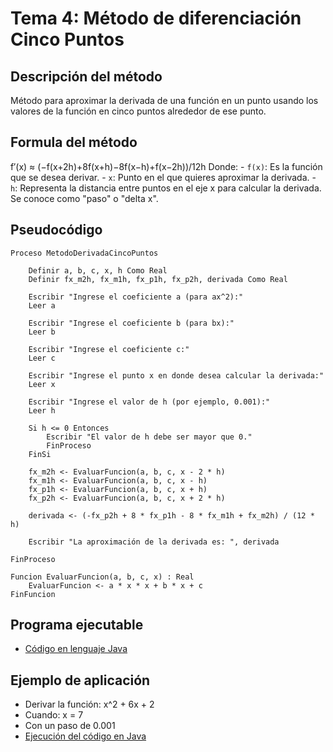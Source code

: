 # Tema 4: Método de diferenciación Cinco Puntos

## Descripción del método

Método para aproximar la derivada de una función en un punto usando los valores de la función en cinco puntos alrededor de ese punto.

## Formula del método
f′(x) ≈ (−f(x+2h)+8f(x+h)−8f(x−h)+f(x−2h))/12h
    Donde:
    - `f(x)`: Es la función que se desea derivar.
    - `x`: Punto en el que quieres aproximar la derivada.
    - `h`: Representa la distancia entre puntos en el eje x para calcular la derivada. Se conoce como "paso" o "delta x".

## Pseudocódigo

    Proceso MetodoDerivadaCincoPuntos

        Definir a, b, c, x, h Como Real
        Definir fx_m2h, fx_m1h, fx_p1h, fx_p2h, derivada Como Real

        Escribir "Ingrese el coeficiente a (para ax^2):"
        Leer a

        Escribir "Ingrese el coeficiente b (para bx):"
        Leer b

        Escribir "Ingrese el coeficiente c:"
        Leer c

        Escribir "Ingrese el punto x en donde desea calcular la derivada:"
        Leer x

        Escribir "Ingrese el valor de h (por ejemplo, 0.001):"
        Leer h

        Si h <= 0 Entonces
            Escribir "El valor de h debe ser mayor que 0."
            FinProceso
        FinSi

        fx_m2h <- EvaluarFuncion(a, b, c, x - 2 * h)
        fx_m1h <- EvaluarFuncion(a, b, c, x - h)
        fx_p1h <- EvaluarFuncion(a, b, c, x + h)
        fx_p2h <- EvaluarFuncion(a, b, c, x + 2 * h)

        derivada <- (-fx_p2h + 8 * fx_p1h - 8 * fx_m1h + fx_m2h) / (12 * h)

        Escribir "La aproximación de la derivada es: ", derivada

    FinProceso

    Funcion EvaluarFuncion(a, b, c, x) : Real
        EvaluarFuncion <- a * x * x + b * x + c
    FinFuncion

## Programa ejecutable
- [Código en lenguaje Java](./src/Cinco_Puntos.java)

## Ejemplo de aplicación
- Derivar la función: x^2 + 6x + 2
- Cuando: x = 7
- Con un paso de 0.001
- [Ejecución del código en Java](./src/Ejecucion.png)
